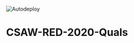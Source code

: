 ![Autodeploy](https://github.com/osirislab/CSAW-RED-2020-Quals/workflows/Autodeploy/badge.svg)

# CSAW-RED-2020-Quals
